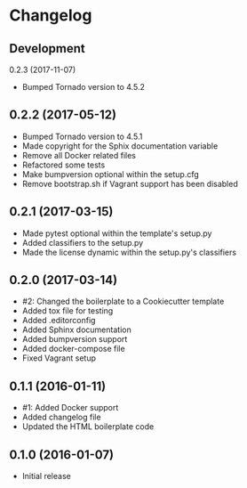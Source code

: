 Changelog
===

Development
---

0.2.3 (2017-11-07)

* Bumped Tornado version to 4.5.2

0.2.2 (2017-05-12)
---
* Bumped Tornado version to 4.5.1
* Made copyright for the Sphix documentation variable
* Remove all Docker related files
* Refactored some tests
* Make bumpversion optional within the setup.cfg
* Remove bootstrap.sh if Vagrant support has been disabled

0.2.1 (2017-03-15)
---
* Made pytest optional within the template's setup.py
* Added classifiers to the setup.py
* Made the license dynamic within the setup.py's classifiers

0.2.0 (2017-03-14)
---
* #2: Changed the boilerplate to a Cookiecutter template
* Added tox file for testing
* Added .editorconfig
* Added Sphinx documentation
* Added bumpversion support
* Added docker-compose file
* Fixed Vagrant setup

0.1.1 (2016-01-11)
---

* #1: Added Docker support
* Added changelog file
* Updated the HTML boilerplate code

0.1.0 (2016-01-07)
---
* Initial release
